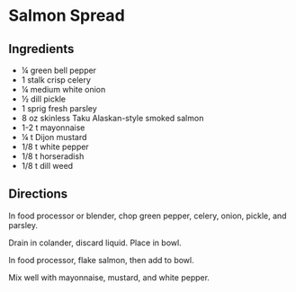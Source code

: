 # Salmon Spread

## Ingredients
* ¼ green bell pepper
* 1 stalk crisp celery
* ¼ medium white onion
* ½ dill pickle
* 1 sprig fresh parsley
* 8 oz skinless Taku Alaskan-style smoked salmon
* 1-2 t mayonnaise
* ¼ t Dijon mustard
* 1/8 t white pepper
* 1/8 t horseradish
* 1/8 t dill weed

## Directions
In food processor or blender, chop green pepper, celery, onion, pickle, and parsley.

Drain in colander, discard liquid. Place in bowl.

In food processor, flake salmon, then add to bowl.

Mix well with mayonnaise, mustard, and white pepper.
